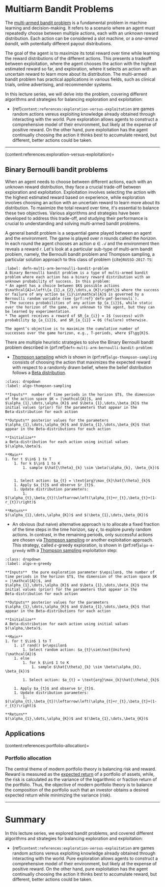# Multiarm Bandit Problems
The [multi-armed bandit problem](https://en.wikipedia.org/wiki/Multi-armed_bandit) is a fundamental problem in machine learning and decision-making. It refers to a scenario where an agent must repeatedly choose between multiple actions, each with an unknown reward distribution. Each action can be considered a slot machine, or a _one-armed bandit_, with potentially different payout distributions.

The goal of the agent is to maximize its total reward over time while learning the reward distributions of the different actions. This presents a tradeoff between exploitation, where the agent chooses the action with the highest estimated reward so far, and exploration, where it selects an action with an uncertain reward to learn more about its distribution. The multi-armed bandit problem has practical applications in various fields, such as clinical trials, online advertising, and recommender systems.

In this lecture series, we will delve into the problem, covering different algorithms and strategies for balancing exploration and exploitation:

* {ref}`content:references:exploration-versus-exploitation` are games random actions vereus exploiting knowledge already obtained through interacting with the world. Pure exploration allows agents to construct a comprehensive model of their environment, but likely at the expense of positive reward. On the other hand, pure exploitation has the agent continually choosing the action it thinks best to accumulate reward, but different, better actions could be taken.


---
<!-- 
Reinforcement learning agents must balance exploration of the environment, e.g., taking random actions with exploiting knowledge already obtained through interacting with the world. Pure exploration allows agents to construct a comprehensive model of their environment, but likely at the expense of positive reward. On the other hand, pure exploitation has the agent continually choosing the action it thinks best to accumulate reward, but different, better actions could be taken. 

A classic approach to understanding the exploration and exploitation tradeoff, which itself has many real-world applications, is the [multi arm bandit problem](https://en.wikipedia.org/wiki/Multi-armed_bandit). -->

(content:references:exploration-versus-exploitation)=
## Binary Bernoulli bandit problems
When an agent needs to choose between different actions, each with an unknown reward distribution, they face a crucial trade-off between exploration and exploitation. Exploitation involves selecting the action with the highest estimated reward based on experience, while exploration involves choosing an action with an uncertain reward to learn more about its distribution. To maximize the total reward over time, it's essential to balance these two objectives. Various algorithms and strategies have been developed to address this trade-off, and studying their performance is crucial to understanding and solving multi-armed bandit problems.

A general bandit problem is a sequential game played between an agent and the environment. The game is played over $n$ rounds called the _horizon_. In each round the agent chooses an action $a\in\mathcal{A}$ and the environment then reveals a reward $r$. Let's look at a particular sub-type of multi-arm bandit problem, namely, the Bernoulli bandit problem and Thompson sampling, a particular solution approach to this class of problem {cite}`RUSSO-2017-TS`:

````{prf:definition} Binary Bernoulli bandit problem
:label: defn-multi-arm-bernoulli-bandit-problem
A Binary Bernoulli bandit problem is a type of multi-armed bandit problem where each action has a binary reward distribution with an unknown probability of success. In this problem:
* An agent has a choice between $K$ possible actions $\mathcal{A}=\left\{a_{1},a_{2},\dots,a_{K}\right\}$ where the success or failure of any action $a_{i}\in\mathcal{A}$ is governed by a Bernoulli random variable (see {prf:ref}`defn-pmf-bernouli`). 
* The success probabilities of any action $p_{a_{i}}$, while static over the horizon of the game, are unknown to the agent, but they can be learned by experimentation. 
* The agent receives a reward of $R_{a_{i}} = 1$ (success) with probability $p_{a_{i}}$, and $R_{a_{i}} = 0$ (failure) otherwise. 

The agent’s objective is to maximize the cumulative number of successes over the game horizon, e.g., T-periods, where $T\gg{K}$. 
````

There are multiple heuristic strategies to solve the Binary Bernoulli bandit problem described in {prf:ref}`defn-multi-arm-bernoulli-bandit-problem`:

* [Thompson sampling](https://en.wikipedia.org/wiki/Thompson_sampling) which is shown in {prf:ref}`algo-thompson-sampling` consists of choosing the action that maximizes the expected reward with respect to a randomly drawn belief, where the belief distribution follows a [Beta distribution](https://en.wikipedia.org/wiki/Beta_distribution). 

```{prf:algorithm} Beta-Thompson-sampling
:class: dropdown
:label: algo-thompson-sampling

**Inputs**  number of time periods in the horizon $T$, the dimension of the action space $K = |\mathcal{A}|$, and
$\alpha_{1},\dots,\alpha_{K}$ and $\beta_{1},\dots,\beta_{K}$ the initial values (prior) for the parameters that appear in the 
Beta-distribution for each action 

**Outputs** posterior values for the parameters $\alpha_{1},\dots,\alpha_{K}$ and $\beta_{1},\dots,\beta_{K}$ that appear in the Beta-distributions for each action

**Initialize**
a Beta-distribution for each action using initial values $(\alpha,\beta)$.

**Main**
1. for t $\in$ 1 to T
    1. for k $\in$ 1 to K
        1. sample $\hat{\theta}_{k} \sim \beta(\alpha_{k}, \beta_{k})$
    

    1. Select action: $a_{t} = \text{arg}\max_{k}\hat{\theta}_{k}$
    1. Apply $a_{t}$ and observe $r_{t}$.
    1. Update distribution parameters:
        1. $(\alpha_{t},\beta_{t})\leftarrow\left(\alpha_{t}+r_{t},\beta_{t}+(1-r_{t})\right)$

**Return**
$(\alpha_{1},\dots,\alpha_{K})$ and $(\beta_{1},\dots,\beta_{K})$
```

* An obvious (but naive) alternative approach is to allocate a fixed fraction of the time steps in the time horizon, say $\epsilon$, to explore purely random actions. In contrast, in the remaining periods, only successful actions are chosen via [Thompson sampling](https://en.wikipedia.org/wiki/Thompson_sampling) or another exploitation approach. This strategy, called $\epsilon$-greedy exploration, is shown in {prf:ref}`algo-e-greedy` with a [Thompson sampling](https://en.wikipedia.org/wiki/Thompson_sampling) exploitation step:

```{prf:algorithm} $\epsilon$-greedy exploration
:class: dropdown
:label: algo-e-greedy

**Inputs**  the pure exploration parameter $\epsilon$, the number of time periods in the horizon $T$, the dimension of the action space $K = |\mathcal{A}|$, and
$\alpha_{1},\dots,\alpha_{K}$ and $\beta_{1},\dots,\beta_{K}$ the initial values (prior) for the parameters that appear in the 
Beta-distribution for each action 

**Outputs** posterior values for the parameters $\alpha_{1},\dots,\alpha_{K}$ and $\beta_{1},\dots,\beta_{K}$ that appear in the Beta-distributions for each action

**Initialize**
A Beta-distribution for each action using initial values $(\alpha,\beta)$.

**Main**
1. for t $\in$ 1 to T
    1. if rand() $<\epsilon$
        1. Select random action: $a_{t}\sim\text{Uniform}(\mathcal{A})$
    1. else
        1. for k $\in$ 1 to K
            1. sample $\hat{\theta}_{k} \sim \beta(\alpha_{k}, \beta_{k})$
    
        1. Select action: $a_{t} = \text{arg}\max_{k}\hat{\theta}_{k}$
    
    1. Apply $a_{t}$ and observe $r_{t}$.
    1. Update distribution parameters:
        1. $(\alpha_{t},\beta_{t})\leftarrow\left(\alpha_{t}+r_{t},\beta_{t}+(1-r_{t})\right)$

**Return**
$(\alpha_{1},\dots,\alpha_{K})$ and $(\beta_{1},\dots,\beta_{K})$
```

## Applications

(content:references:portfolio-allocation)=
### Portfolio allocation
The central theme of modern portfolio theory is balancing risk and reward. Reward is measured as the [expected return](https://www.investopedia.com/terms/r/return.asp) of a portfolio of assets, while, the risk is calculated as the variance of the logarithmic or fraction return of the portfolio. Thus, the objective of modern portfolio theory is to balance the composition of the portfolio such that an investor obtains a desired expected return while minimizing the variance (risk). 





---

# Summary
In this lecture series, we explored bandit problems, and covered different algorithms and strategies for balancing exploration and exploitation:

* {ref}`content:references:exploration-versus-exploitation` are games random actions vereus exploiting knowledge already obtained through interacting with the world. Pure exploration allows agents to construct a comprehensive model of their environment, but likely at the expense of positive reward. On the other hand, pure exploitation has the agent continually choosing the action it thinks best to accumulate reward, but different, better actions could be taken.